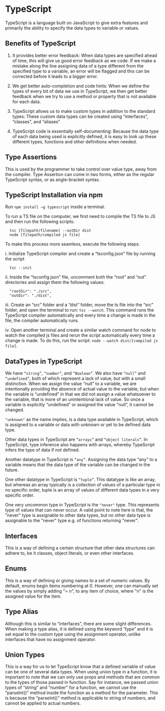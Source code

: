 # TypeScript

TypeScript is a language built on JavaScript to give extra features and primarily the ability to specify the data types to variable or values.
 
## Benefits of TypeScript
1.	It provides better error feedback: When data types are specified ahead of time, this will give us good error feedback as we code. If we make a mistake along the line assigning data of a type different from the specified type to a variable, an error will be flagged and this can be corrected before it leads to a bigger error.
 
2.	We get better auto-completion and code hints: When we define the types of every bit of data we use in TypeScript, we then get better feedback when we try to use a method or property that is not available for each data.
3.	TypeScript allows us to make custom types in addition to the standard types: These custom data types can be created using “interfaces”, “classes”, and “aliases”
 
4.	TypeScript code is essentially self-documenting: Because the data type of each data being used is explicitly defined, it is easy to look up these different types, functions and other definitions when needed.

## Type Assertions
This is used by the programmer to take control over value type, away from the compiler. Type Assertion can come in two forms, either as the regular TypeScript syntax, or as angle-bracket syntax.

## TypeScript Installation via npm
Run ```npm install –g typescript``` inside a terminal.

To run a TS file on the computer, we first need to compile the TS file to JS and then run the following scripts:
```
  tsc [filepath/filename] --outDir dist
  node [filepath/compiled js file]
```

To make this process more seamless, execute the following steps:

i.	Initialize TypeScript compiler and create a “tsconfig.json” file by running the script
```
  tsc --init
```

ii.	Inside the “tsconfig.json” file, uncomment both the “root” and “out” directories and assign them the following values:
```
  "rootDir": "./src",
  "outDir": "./dist",
```

iii.	Create an “src” folder and a “dist” folder, move the ts file into the “src” folder, and open the terminal to run: ```tsc --watch```.
This command runs the TypeScript compiler automatically and every time a change is made in the file, the compiler automatically runs.

iv.	Open another terminal and create a similar watch command for node to watch the compiled js files and rerun the script automatically every time a change is made. To do this, run the script: ```node --watch dist/[compiled js file]```.

## DataTypes in TypeScript
We have ```“string”```, ```“number”```, and ```“Boolean”```. We also have ```“null”``` and ```“undefined”```, both of which represent a lack of value, but with a small distinction. When we assign the value “null” to a variable, we are intentionally providing the absence of actual value to the variable, but when the variable is “undefined” in that we did not assign a value whatsoever to the variable, that is more of an unintentional lack of value. So once a variable is explicitly “undefined” or assigned the value “null”, it cannot be changed.

```"unknown"``` as the name implies, is a data type available in TypeScript, which is assigned to a variable or data with unknown or yet to be defined data type.
 
Other data types in TypeScript are ```“arrays”``` and ```“object literals”```. In TypeScript, type inference also happens with arrays, whereby TypeScript infers the type of data if not defined.
 
Another datatype in TypeScript is ```“any”```. Assigning the data type “any” to a variable means that the data type of the variable can be changed in the future.
 
One other datatype in TypeScript is ```“tuple”```. This datatype is like an array, but whereas an array typically is a collection of values of a particular type in no specific order, tuple is an array of values of different data types in a very specific order.

One very uncommon type in TypeScript is the ```"never"``` type. This represents type of values that can never occur. A valid point to note here is that, the "never" type is assignable to other data types, but no other data type is assignable to the "never" type e.g. of functions returning "never".
 
 
## Interfaces
This is a way of defining a certain structure that other data structures can adhere to, be it classes, object literals, or even other interfaces.

## Enums
This is a way of defining or giving names to a set of numeric values. By default, enums begin items numbering at 0. However, one can manually set the values by simply adding "= n", to any item of choice, where "n" is the assigned value for the item. 
 
 
## Type Alias
Although this is similar to “interfaces”, there are some slight differences. When making a type alias, it is defined using the keyword “type” and it is set equal to the custom type using the assignment operator, unlike interfaces that have no assignment operator.
 
 
## Union Types
This is a way for us to let TypeScript know that a defined variable of value can be one of several data types.
When using union type in a function, it is important to note that we can only use props and methods that are common to the types of those passed in function.
Say for instance, we passed union types of “string” and “number” for a function, we cannot use the “parseInt()” method inside the function as a method for the parameter. This is because the “parseInt()” method is applicable to string of numbers, and cannot be applied to actual numbers.
